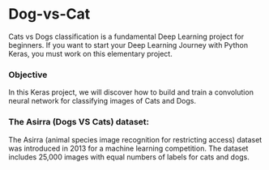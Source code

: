 # Dog-vs-Cat
Cats vs Dogs classification is a fundamental Deep Learning project for beginners. If you want to start your Deep Learning Journey with Python Keras, you must work on this elementary project.

### Objective
In this Keras project, we will discover how to build and train a convolution neural network for classifying images of Cats and Dogs.

### The Asirra (Dogs VS Cats) dataset:
The Asirra (animal species image recognition for restricting access) dataset was introduced in 2013 for a machine learning competition. The dataset includes 25,000 images with equal numbers of labels for cats and dogs.
